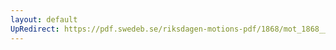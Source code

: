 ```yaml
---
layout: default
UpRedirect: https://pdf.swedeb.se/riksdagen-motions-pdf/1868/mot_1868__fk__00033.pdf
---
```

